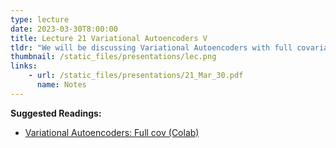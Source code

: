 ```yaml
---
type: lecture
date: 2023-03-30T8:00:00
title: Lecture 21 Variational Autoencoders V
tldr: "We will be discussing Variational Autoencoders with full covariance matrix for the encoder"
thumbnail: /static_files/presentations/lec.png
links: 
    - url: /static_files/presentations/21_Mar_30.pdf
      name: Notes
---
```

**Suggested Readings:**
- [Variational Autoencoders: Full cov (Colab)](https://colab.research.google.com/drive/1l5o-hxCNobHuvCqGCjMQWtvpHUU7GKlJ?usp=sharing)


